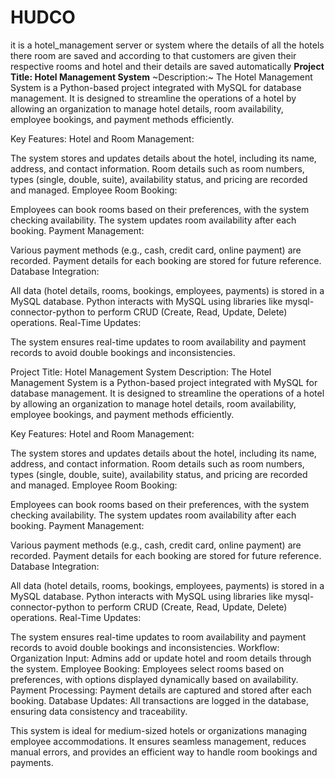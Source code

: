 # HUDCO
it is a hotel_management server or system where the details of all the hotels there room are saved and according to that customers are given their respective rooms and hotel and their details are saved automatically 
**Project Title: Hotel Management System**
~Description:~
The Hotel Management System is a Python-based project integrated with MySQL for database management. It is designed to streamline the operations of a hotel by allowing an organization to manage hotel details, room availability, employee bookings, and payment methods efficiently.

Key Features:
Hotel and Room Management:

The system stores and updates details about the hotel, including its name, address, and contact information.
Room details such as room numbers, types (single, double, suite), availability status, and pricing are recorded and managed.
Employee Room Booking:

Employees can book rooms based on their preferences, with the system checking availability.
The system updates room availability after each booking.
Payment Management:

Various payment methods (e.g., cash, credit card, online payment) are recorded.
Payment details for each booking are stored for future reference.
Database Integration:

All data (hotel details, rooms, bookings, employees, payments) is stored in a MySQL database.
Python interacts with MySQL using libraries like mysql-connector-python to perform CRUD (Create, Read, Update, Delete) operations.
Real-Time Updates:

The system ensures real-time updates to room availability and payment records to avoid double bookings and inconsistencies.

Project Title: Hotel Management System
Description:
The Hotel Management System is a Python-based project integrated with MySQL for database management. It is designed to streamline the operations of a hotel by allowing an organization to manage hotel details, room availability, employee bookings, and payment methods efficiently.

Key Features:
Hotel and Room Management:

The system stores and updates details about the hotel, including its name, address, and contact information.
Room details such as room numbers, types (single, double, suite), availability status, and pricing are recorded and managed.
Employee Room Booking:

Employees can book rooms based on their preferences, with the system checking availability.
The system updates room availability after each booking.
Payment Management:

Various payment methods (e.g., cash, credit card, online payment) are recorded.
Payment details for each booking are stored for future reference.
Database Integration:

All data (hotel details, rooms, bookings, employees, payments) is stored in a MySQL database.
Python interacts with MySQL using libraries like mysql-connector-python to perform CRUD (Create, Read, Update, Delete) operations.
Real-Time Updates:

The system ensures real-time updates to room availability and payment records to avoid double bookings and inconsistencies.
Workflow:
Organization Input:
Admins add or update hotel and room details through the system.
Employee Booking:
Employees select rooms based on preferences, with options displayed dynamically based on availability.
Payment Processing:
Payment details are captured and stored after each booking.
Database Updates:
All transactions are logged in the database, ensuring data consistency and traceability.

This system is ideal for medium-sized hotels or organizations managing employee accommodations. It ensures seamless management, reduces manual errors, and provides an efficient way to handle room bookings and payments.
